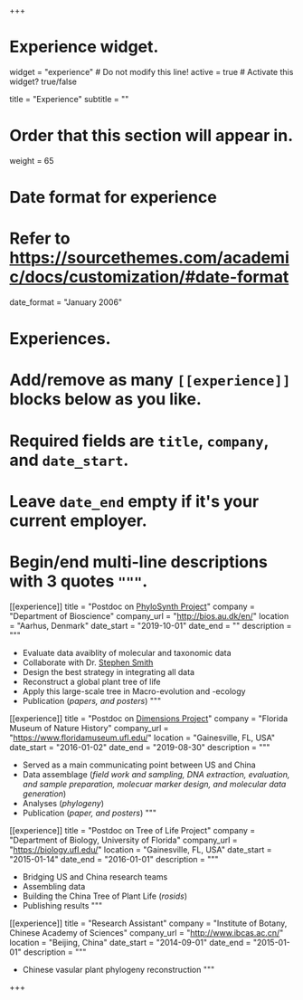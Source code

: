 +++
# Experience widget.
widget = "experience"  # Do not modify this line!
active = true  # Activate this widget? true/false

title = "Experience"
subtitle = ""

# Order that this section will appear in.
weight = 65

# Date format for experience
#   Refer to https://sourcethemes.com/academic/docs/customization/#date-format
date_format = "January 2006"

# Experiences.
#   Add/remove as many `[[experience]]` blocks below as you like.
#   Required fields are `title`, `company`, and `date_start`.
#   Leave `date_end` empty if it's your current employer.
#   Begin/end multi-line descriptions with 3 quotes `"""`.

[[experience]]
  title = "Postdoc on [PhyloSynth Project](https://phylosynth.github.io/)"
  company = "Department of Bioscience"
  company_url = "http://bios.au.dk/en/"
  location = "Aarhus, Denmark"
  date_start = "2019-10-01"
  date_end = ""
  description = """
  * Evaluate data avaiblity of molecular and taxonomic data
  * Collaborate with Dr. [Stephen Smith](http://blackrim.org/)
  * Design the best strategy in integrating all data
  * Reconstruct a global plant tree of life
  * Apply this large-scale tree in Macro-evolution and -ecology
  * Publication (_papers, and posters_)
  """
  
[[experience]]
  title = "Postdoc on [Dimensions Project](https://www.usa-china-biodiversity.org/)"
  company = "Florida Museum of Nature History"
  company_url = "https://www.floridamuseum.ufl.edu/"
  location = "Gainesville, FL, USA"
  date_start = "2016-01-02"
  date_end = "2019-08-30"
  description = """
  * Served as a main communicating point between US and China
  * Data assemblage (_field work and sampling, DNA extraction, evaluation, and sample preparation, molecuar marker design, and molecular data generation_)
  * Analyses (_phylogeny_)
  * Publication (_paper, and posters_)
  """
  
[[experience]]
  title = "Postdoc on Tree of Life Project"
  company = "Department of Biology, University of Florida"
  company_url = "https://biology.ufl.edu/"
  location = "Gainesville, FL, USA"
  date_start = "2015-01-14"
  date_end = "2016-01-01"
  description = """
  * Bridging US and China research teams
  * Assembling data
  * Building the China Tree of Plant Life (_rosids_)
  * Publishing results
  """

[[experience]]
  title = "Research Assistant"
  company = "Institute of Botany, Chinese Academy of Sciences"
  company_url = "http://www.ibcas.ac.cn/"
  location = "Beijing, China"
  date_start = "2014-09-01"
  date_end = "2015-01-01"
  description = """
  * Chinese vasular plant phylogeny reconstruction
  """

+++
